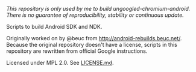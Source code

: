 *This repository is only used by me to build ungoogled-chromium-android. There is no guarantee of reproducibility, stability or continuous update.*

Scripts to build Android SDK and NDK.

Originally worked on by @beuc from http://android-rebuilds.beuc.net/. Because the original repository doesn't have a license, scripts in this repository are rewritten from official Google instructions.

Licensed under MPL 2.0. See [LICENSE.md](./LICENSE.md).
